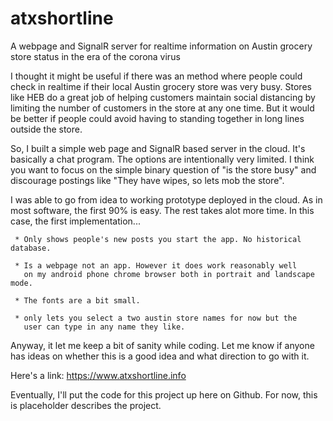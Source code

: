 # atxshortline
A webpage and SignalR server for realtime information on Austin grocery store status in the era of the corona virus

I thought it might be useful 
if there was an method where people could check in realtime 
if their local Austin grocery store was very busy. Stores like HEB do a great
job of helping customers maintain social distancing by limiting the
number of customers in the store at any one time.  But it would
be better if people could avoid having to standing together in long lines
outside the store.

So, I built a simple web page and SignalR based server in the cloud.
It's basically a chat program.  The options are intentionally very limited.
I think you want to focus on the simple binary question of "is the store
busy" and discourage postings like "They have wipes, so lets mob the store".

I was able to go from idea to working prototype deployed in the cloud.
As in most software, the first 90% is easy. The rest takes alot more time.
In this case, the first implementation...

     * Only shows people's new posts you start the app. No historical database.
     
     * Is a webpage not an app. However it does work reasonably well
       on my android phone chrome browser both in portrait and landscape mode.
       
     * The fonts are a bit small.
     
     * only lets you select a two austin store names for now but the
       user can type in any name they like.

Anyway, it let me keep a bit of sanity while coding.
Let me know if anyone has ideas on whether this is a good idea and what
direction to go with it.  

Here's a link:  https://www.atxshortline.info

Eventually, I'll put the code for this project up here on Github.
For now, this is placeholder describes the project.

